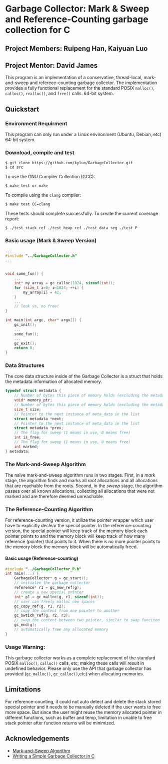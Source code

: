 <!-- # GarbageCollector

Define a struct
```
typedef struct {
    size_t size;  // Number of bytes this piece of memory holds (excluding the metadata size)
    struct _meta_data *next;  // Pointer to the next instance of meta_data in the list
    int marked;  // The flag for sweep
    void (*dtor)(void*);  // Corresponding Destructor
} metadata; 
```
which store memory and related information that user request

Define a struct
```
typedef struct {
    size_t size;  // number of total byte
    void* top_stack;  // starting stack to loop through to check
    size_t num_items;  // number of allocated objects
    size_t marked_items;  //number of marked itmes
    metadata* head;  // the root of metadata
} GarbageCollector;
```
which hold the neccesary informations for garbage collector

goal
====
loop through stack from beginning ``top_stack`` untill end (last variable where we call end) to decide if there is unreachable memmory address in heap:
mark all rechable memory and sweep all unreachable ones

undecided
=========
if data is unreachable:<br/>
ignore the unreachable memory and malloc new memory as user request<br/>
or<br/>
check if there is memory block that can be used for future memory request<br/> -->
# Garbage Collector: Mark & Sweep and Reference-Counting garbage collection for C
## Project Members: Ruipeng Han, Kaiyuan Luo
## Project Mentor: David James

This program is an implementation of a conservative, thread-local, mark-and-sweep and referece-counting
garbage collector. The implementation provides a fully functional replacement
for the standard POSIX `malloc()`, `calloc()`, `realloc()`, and `free()` calls. 64-bit system.

## Quickstart
### Environment Requirment
This program can only run under a Linux environment (Ubuntu, Debian, etc) 64-bit system.
### Download, compile and test

    $ git clone https://github.com/kyluo/GarbageCollector.git
    $ cd src
    
To use the GNU Compiler Collection (GCC):

    $ make test or make
    
To compile using the `clang` compiler:

    $ make test CC=clang
    
These tests should complete successfully. To create the current coverage report:

    $ ./test_stack_ref ./test_heap_ref ./test_data_seg ./test_P


### Basic usage (Mark & Sweep Version)

```c
...
#include "../GarbageCollector.h"
...


void some_fun() {
    ...
    int* my_array = gc_calloc(1024, sizeof(int));
    for (size_t i=0; i<1024; ++i) {
        my_array[i] = 42;
    }
    ...
    // look ya, no free!
}

int main(int argc, char* argv[]) {
    gc_init();
    ...
    some_fun();
    ...
    gc_exit();
    return 0;
}
```

### Data Structures

The core data structure inside of the Garbage Collecter is a struct that holds the metadata information of
allocated memory. 

```c
typedef struct metadata {
    // Number of bytes this piece of memory holds (excluding the metadata size)
    void* memory_ptr;
    // Number of bytes this piece of memory holds (excluding the metadata size)
    size_t size;
    // Pointer to the next instance of meta_data in the list
    struct metadata *next;
    // Pointer to the next instance of meta_data in the list
    struct metadata *prev;
    // The flag for sweep (1 means in use, 0 means free)
    int is_free;
    // The flag for sweep (1 means in use, 0 means free)
    int marked;
} metadata;
```

### The Mark-and-Sweep Algorithm

The naïve mark-and-sweep algorithm runs in two stages. First, in a *mark*
stage, the algorithm finds and marks all *root* allocations and all allocations
that are reachable from the roots.  Second, in the *sweep* stage, the algorithm
passes over all known allocations, collecting all allocations that were not
marked and are therefore deemed unreachable.

### The Reference-Counting Algorithm
For reference-counting version, it utilize the pointer wrapper which user have to explicitly declear the special pointer.
In the reference-counting version, the special pointer will keep track of the memory block each pointer points to and 
the memory block will keep track of how many reference (pointer) that points to it. When there is no more pointer points to the memory block
the memory block will be automatically freed.

#### Basic usage (Reference-counting)
```c
#include "../GarbageCollector_P.h"
int main(...) {
    GarbageCollector* g = gc_start();
    // initialze the garbage collector
    reference* r1 = gc_new_ref(g);
    // create a new special pointer
    int* p1 = gc_malloc(g, r1, sizeof(int));
    // user can freely malloc new spaces
    gc_copy_ref(g, r1, r2);
    // copy the content from one pointer to another
    gc_swtich_ref(g, r2, r3);
    // swap the content between two pointer, similar to swap funciton
    gc_end(g);
    // automatically free any allocated memory 
}

```

### Usage Warning:
This garbage collector works as a complete replacement of the standard POSIX `malloc()`, `calloc()` calls, etc; making these calls will result in undefined behavior. Please only use the API that garbage collector has provided (`gc_malloc()`, `gc_calloc()`,etc) when allocating memories. 

## Limitations
For reference-counting, it could not auto detect and delete the stack stored special pointer and it needs to be manually deleted if the user wants to free more space.
But since the user might reuse the memory allocated pointer in different functions, such as buffer and temp, limitation in unable to free stack pointer after function
returns will be minimized.


<!-- ACKNOWLEDGEMENTS -->
## Acknowledgements
* [Mark-and-Sweep Algorithm](https://www.geeksforgeeks.org/mark-and-sweep-garbage-collection-algorithm/)
* [Writing a Simple Garbage Collector in C](https://maplant.com/gc.html#org8125f7d)
